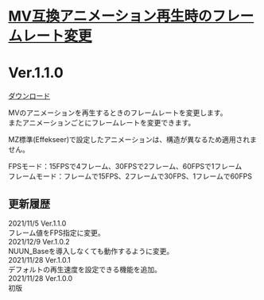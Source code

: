 # [MV互換アニメーション再生時のフレームレート変更](https://raw.githubusercontent.com/nuun888/MZ/master/NUUN_AnimationFPSRate.js)
# Ver.1.1.0
[ダウンロード](https://raw.githubusercontent.com/nuun888/MZ/master/NUUN_AnimationFPSRate.js)

MVのアニメーションを再生するときのフレームレートを変更します。  
またアニメーションごとにフレームレートを変更できます。  

MZ標準(Effekseer)で設定したアニメーションは、構造が異なるため適用されません。

FPSモード：15FPSで4フレーム、30FPSで2フレーム、60FPSで1フレーム  
フレームモード：フレームで15FPS、2フレームで30FPS、1フレームで60FPS  

## 更新履歴
2021/11/5 Ver.1.1.0  
フレーム値をFPS指定に変更。  
2021/12/9 Ver.1.0.2  
NUUN_Baseを導入しなくても動作するように変更。  
2021/11/28 Ver.1.0.1  
デフォルトの再生速度を設定できる機能を追加。  
2021/11/28 Ver.1.0.0  
初版  
